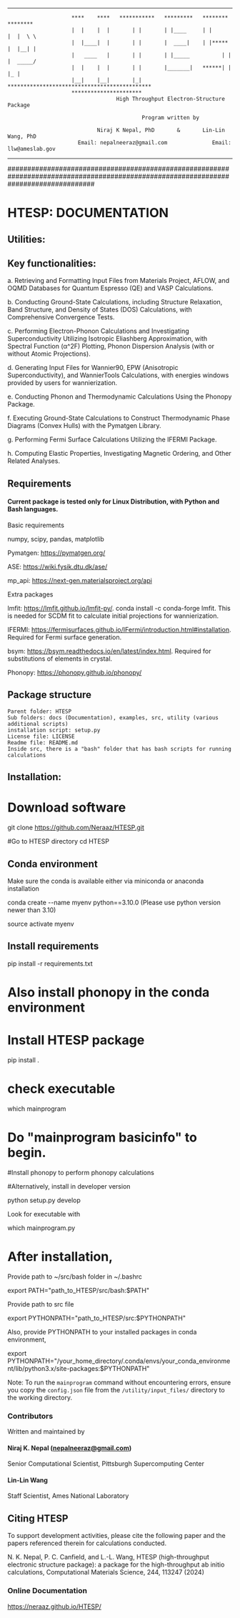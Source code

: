 ______________


                        ****    ****   ***********   *********   ********       ********                 
                        |  |    |  |       | |       | |____     | |            |  |  \ \                 
                        |  |____|  |       | |       |  ____|    | |*****       |  |__| |                       
                        |   ____   |       | |       | |_____          | |      |  _____/                       
                        |  |    |  |       | |       |_______|   ******| |      |_ |                       
                        |__|    |__|       |_| *********************************************                                          
                        **********************                                                               
                                      High Throughput Electron-Structure Package                              

                                              Program written by

                                Niraj K Nepal, PhD       &       Lin-Lin Wang, PhD                        
                          Email: nepalneeraz@gmail.com              Email: llw@ameslab.gov 
                                                               


_____________________________________________________________________________________________________________________________________
######################################################################################################################################

   # HTESP: DOCUMENTATION

##                                                                  Utilities:
                                

## Key functionalities:

a. Retrieving and Formatting Input Files from Materials Project, AFLOW, and OQMD Databases for Quantum Espresso (QE) and VASP Calculations.

b. Conducting Ground-State Calculations, including Structure Relaxation, Band Structure, and Density of States (DOS) Calculations, with Comprehensive Convergence Tests.

c. Performing Electron-Phonon Calculations and Investigating Superconductivity Utilizing Isotropic Eliashberg Approximation, with Spectral Function (α^2F) Plotting, Phonon Dispersion Analysis (with or without Atomic Projections).

d. Generating Input Files for Wannier90, EPW (Anisotropic Superconductivity), and WannierTools Calculations, with energies windows provided by users for wannierization.

e. Conducting Phonon and Thermodynamic Calculations Using the Phonopy Package.

f. Executing Ground-State Calculations to Construct Thermodynamic Phase Diagrams (Convex Hulls) with the Pymatgen Library.

g. Performing Fermi Surface Calculations Utilizing the IFERMI Package.

h. Computing Elastic Properties, Investigating Magnetic Ordering, and Other Related Analyses.

## Requirements

#### Current package is tested only for Linux Distribution, with Python and Bash languages.
Basic requirements

numpy, scipy, pandas, matplotlib

Pymatgen: https://pymatgen.org/

ASE: https://wiki.fysik.dtu.dk/ase/

mp_api: https://next-gen.materialsproject.org/api

Extra packages

lmfit: https://lmfit.github.io/lmfit-py/. conda install -c conda-forge lmfit. This is needed for SCDM fit to calculate initial projections for wannierization.

IFERMI: https://fermisurfaces.github.io/IFermi/introduction.html#installation. Required for Fermi surface generation.

bsym: https://bsym.readthedocs.io/en/latest/index.html. Required for substitutions of elements in crystal.

Phonopy: https://phonopy.github.io/phonopy/

## Package structure
    Parent folder: HTESP
    Sub folders: docs (Documentation), examples, src, utility (various additional scripts)
    installation script: setup.py
    License file: LICENSE
    Readme file: README.md
    Inside src, there is a "bash" folder that has bash scripts for running calculations

## Installation:
# Download software 
git clone https://github.com/Neraaz/HTESP.git

#Go to HTESP directory
cd HTESP

## Conda environment
Make sure the conda is available either via miniconda or anaconda installation

conda create --name myenv python==3.10.0 (Please use python version newer than 3.10)

source activate myenv

## Install requirements

pip install -r requirements.txt

# Also install phonopy in the conda environment

# Install HTESP package
pip install .

# check executable

which mainprogram

# Do "mainprogram basicinfo" to begin.
#Install phonopy to perform phonopy calculations

#Alternatively, install in developer version

python setup.py develop

Look for executable with

which mainprogram.py

# After installation,

Provide path to ~/src/bash folder in ~/.bashrc

export PATH="path_to_HTESP/src/bash:$PATH"

Provide path to src file

export PYTHONPATH="path_to_HTESP/src:$PYTHONPATH"

Also, provide PYTHONPATH to your installed packages in conda environment,

export PYTHONPATH="/your_home_directory/.conda/envs/your_conda_environment/lib/python3.x/site-packages:$PYTHONPATH"

Note: To run the `mainprogram` command without encountering errors, ensure you copy the `config.json` file from the `/utility/input_files/` directory to the working directory.

### Contributors

Written and maintained by

#### Niraj K. Nepal (nepalneeraz@gmail.com)

Senior Computational Scientist, Pittsburgh Supercomputing Center

#### Lin-Lin Wang

Staff Scientist, Ames National Laboratory 

## Citing HTESP

To support development activities, please cite the following paper and the papers referenced therein for calculations conducted.

N. K. Nepal, P. C. Canfield, and L.-L. Wang, HTESP (high-throughput electronic structure package): a package for the high-throughput ab initio calculations, Computational Materials Science, 244, 113247 (2024)

### Online Documentation

https://neraaz.github.io/HTESP/
